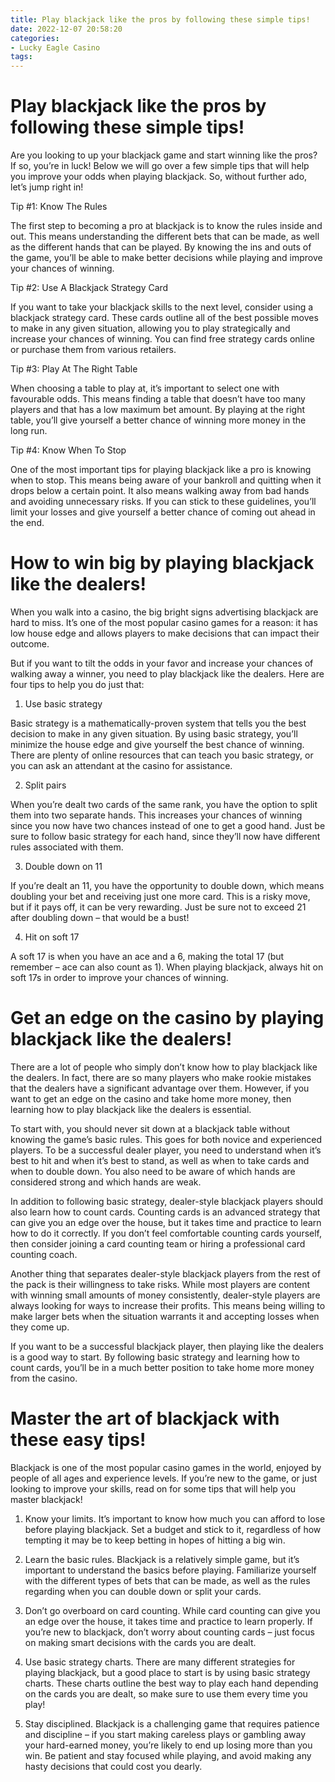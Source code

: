```yaml
---
title: Play blackjack like the pros by following these simple tips!
date: 2022-12-07 20:58:20
categories:
- Lucky Eagle Casino
tags:
---
```



#  Play blackjack like the pros by following these simple tips!

Are you looking to up your blackjack game and start winning like the pros? If so, you’re in luck! Below we will go over a few simple tips that will help you improve your odds when playing blackjack. So, without further ado, let’s jump right in!

Tip #1: Know The Rules

The first step to becoming a pro at blackjack is to know the rules inside and out. This means understanding the different bets that can be made, as well as the different hands that can be played. By knowing the ins and outs of the game, you’ll be able to make better decisions while playing and improve your chances of winning.

Tip #2: Use A Blackjack Strategy Card

If you want to take your blackjack skills to the next level, consider using a blackjack strategy card. These cards outline all of the best possible moves to make in any given situation, allowing you to play strategically and increase your chances of winning. You can find free strategy cards online or purchase them from various retailers.

Tip #3: Play At The Right Table

When choosing a table to play at, it’s important to select one with favourable odds. This means finding a table that doesn’t have too many players and that has a low maximum bet amount. By playing at the right table, you’ll give yourself a better chance of winning more money in the long run.

Tip #4: Know When To Stop

One of the most important tips for playing blackjack like a pro is knowing when to stop. This means being aware of your bankroll and quitting when it drops below a certain point. It also means walking away from bad hands and avoiding unnecessary risks. If you can stick to these guidelines, you’ll limit your losses and give yourself a better chance of coming out ahead in the end.

#  How to win big by playing blackjack like the dealers!

When you walk into a casino, the big bright signs advertising blackjack are hard to miss. It’s one of the most popular casino games for a reason: it has low house edge and allows players to make decisions that can impact their outcome.

But if you want to tilt the odds in your favor and increase your chances of walking away a winner, you need to play blackjack like the dealers. Here are four tips to help you do just that:

1. Use basic strategy

Basic strategy is a mathematically-proven system that tells you the best decision to make in any given situation. By using basic strategy, you’ll minimize the house edge and give yourself the best chance of winning. There are plenty of online resources that can teach you basic strategy, or you can ask an attendant at the casino for assistance.

2. Split pairs

When you’re dealt two cards of the same rank, you have the option to split them into two separate hands. This increases your chances of winning since you now have two chances instead of one to get a good hand. Just be sure to follow basic strategy for each hand, since they’ll now have different rules associated with them.

3. Double down on 11

If you’re dealt an 11, you have the opportunity to double down, which means doubling your bet and receiving just one more card. This is a risky move, but if it pays off, it can be very rewarding. Just be sure not to exceed 21 after doubling down – that would be a bust!

4. Hit on soft 17

A soft 17 is when you have an ace and a 6, making the total 17 (but remember – ace can also count as 1). When playing blackjack, always hit on soft 17s in order to improve your chances of winning.

#  Get an edge on the casino by playing blackjack like the dealers!

There are a lot of people who simply don’t know how to play blackjack like the dealers. In fact, there are so many players who make rookie mistakes that the dealers have a significant advantage over them. However, if you want to get an edge on the casino and take home more money, then learning how to play blackjack like the dealers is essential.

To start with, you should never sit down at a blackjack table without knowing the game’s basic rules. This goes for both novice and experienced players. To be a successful dealer player, you need to understand when it’s best to hit and when it’s best to stand, as well as when to take cards and when to double down. You also need to be aware of which hands are considered strong and which hands are weak.

In addition to following basic strategy, dealer-style blackjack players should also learn how to count cards. Counting cards is an advanced strategy that can give you an edge over the house, but it takes time and practice to learn how to do it correctly. If you don’t feel comfortable counting cards yourself, then consider joining a card counting team or hiring a professional card counting coach.

Another thing that separates dealer-style blackjack players from the rest of the pack is their willingness to take risks. While most players are content with winning small amounts of money consistently, dealer-style players are always looking for ways to increase their profits. This means being willing to make larger bets when the situation warrants it and accepting losses when they come up.

If you want to be a successful blackjack player, then playing like the dealers is a good way to start. By following basic strategy and learning how to count cards, you’ll be in a much better position to take home more money from the casino.

#  Master the art of blackjack with these easy tips!

Blackjack is one of the most popular casino games in the world, enjoyed by people of all ages and experience levels. If you’re new to the game, or just looking to improve your skills, read on for some tips that will help you master blackjack!

1. Know your limits. It’s important to know how much you can afford to lose before playing blackjack. Set a budget and stick to it, regardless of how tempting it may be to keep betting in hopes of hitting a big win.

2. Learn the basic rules. Blackjack is a relatively simple game, but it’s important to understand the basics before playing. Familiarize yourself with the different types of bets that can be made, as well as the rules regarding when you can double down or split your cards.

3. Don’t go overboard on card counting. While card counting can give you an edge over the house, it takes time and practice to learn properly. If you’re new to blackjack, don’t worry about counting cards – just focus on making smart decisions with the cards you are dealt.

4. Use basic strategy charts. There are many different strategies for playing blackjack, but a good place to start is by using basic strategy charts. These charts outline the best way to play each hand depending on the cards you are dealt, so make sure to use them every time you play!

5. Stay disciplined. Blackjack is a challenging game that requires patience and discipline – if you start making careless plays or gambling away your hard-earned money, you’re likely to end up losing more than you win. Be patient and stay focused while playing, and avoid making any hasty decisions that could cost you dearly.